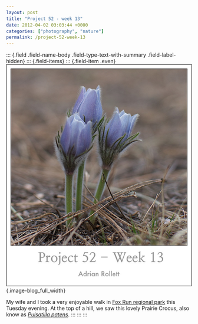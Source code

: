 ```yaml
---
layout: post
title: "Project 52 - week 13"
date: 2012-04-02 03:03:44 +0000
categories: ["photography", "nature"]
permalink: /project-52-week-13
---
```

::: {.field .field-name-body .field-type-text-with-summary .field-label-hidden}
::: {.field-items}
::: {.field-item .even}
![](/sites/default/files/styles/blog_full_width/public/pulsatilla_patens.jpg){.image-blog_full_width}

My wife and I took a very enjoyable walk in [Fox Run regional
park](http://adm.elpasoco.com/Parks/Pages/FoxRunRegionalPark.aspx) this
Tuesday evening. At the top of a hill, we saw this lovely Prairie
Crocus, also know as [*Pulsatilla
patens*](http://en.wikipedia.org/wiki/Pulsatilla_patens).
:::
:::
:::

